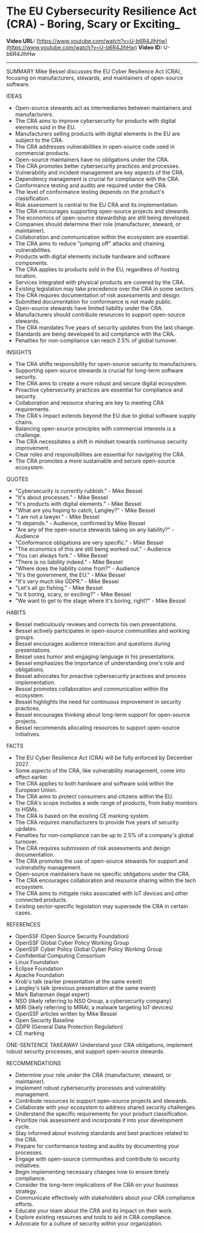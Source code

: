 # The EU Cybersecurity Resilience Act (CRA) - Boring, Scary or Exciting_

**Video URL:** [https://www.youtube.com/watch?v=U-b6R4JlhHw](https://www.youtube.com/watch?v=U-b6R4JlhHw)
**Video ID:** U-b6R4JlhHw

---

SUMMARY
Mike Bessel discusses the EU Cyber Resilience Act (CRA), focusing on manufacturers, stewards, and maintainers of open-source software.

IDEAS
* Open-source stewards act as intermediaries between maintainers and manufacturers.
* The CRA aims to improve cybersecurity for products with digital elements sold in the EU.
* Manufacturers selling products with digital elements in the EU are subject to the CRA.
* The CRA addresses vulnerabilities in open-source code used in commercial products.
* Open-source maintainers have no obligations under the CRA.
* The CRA promotes better cybersecurity practices and processes.
* Vulnerability and incident management are key aspects of the CRA.
* Dependency management is crucial for compliance with the CRA.
* Conformance testing and audits are required under the CRA.
* The level of conformance testing depends on the product's classification.
* Risk assessment is central to the EU CRA and its implementation.
* The CRA encourages supporting open-source projects and stewards.
* The economics of open-source stewardship are still being developed.
* Companies should determine their role (manufacturer, steward, or maintainer).
* Collaboration and communication within the ecosystem are essential.
* The CRA aims to reduce "jumping off" attacks and chaining vulnerabilities.
* Products with digital elements include hardware and software components.
* The CRA applies to products sold in the EU, regardless of hosting location.
* Services integrated with physical products are covered by the CRA.
* Existing legislation may take precedence over the CRA in some sectors.
* The CRA requires documentation of risk assessments and design.
* Submitted documentation for conformance is not made public.
* Open-source stewards have limited liability under the CRA.
* Manufacturers should contribute resources to support open-source stewards.
* The CRA mandates five years of security updates from the last change.
* Standards are being developed to aid compliance with the CRA.
* Penalties for non-compliance can reach 2.5% of global turnover.

INSIGHTS
* The CRA shifts responsibility for open-source security to manufacturers.
* Supporting open-source stewards is crucial for long-term software security.
* The CRA aims to create a more robust and secure digital ecosystem.
* Proactive cybersecurity practices are essential for compliance and security.
* Collaboration and resource sharing are key to meeting CRA requirements.
* The CRA's impact extends beyond the EU due to global software supply chains.
* Balancing open-source principles with commercial interests is a challenge.
* The CRA necessitates a shift in mindset towards continuous security improvement.
* Clear roles and responsibilities are essential for navigating the CRA.
* The CRA promotes a more sustainable and secure open-source ecosystem.

QUOTES
* "Cybersecurity is currently rubbish." - Mike Bessel
* "It's about processes." - Mike Bessel
* "It's products with digital elements." - Mike Bessel
* "What are you hoping to catch, Langley?" - Mike Bessel
* "I am not a lawyer." - Mike Bessel
* "It depends." - Audience, confirmed by Mike Bessel
* "Are any of the open-source stewards taking on any liability?" - Audience
* "Conformance obligations are very specific." - Mike Bessel
* "The economics of this are still being worked out." - Audience
* "You can always fork." - Mike Bessel
* "There is no liability indeed." - Mike Bessel
* "Where does the liability come from?" - Audience
* "It's the government, the EU." - Mike Bessel
* "It's very much like GDPR." - Mike Bessel
* "Let's all go fishing." - Mike Bessel
* "Is it boring, scary, or exciting?" - Mike Bessel
* "We want to get to the stage where it's boring, right?" - Mike Bessel

HABITS
* Bessel meticulously reviews and corrects his own presentations.
* Bessel actively participates in open-source communities and working groups.
* Bessel encourages audience interaction and questions during presentations.
* Bessel uses humor and engaging language in his presentations.
* Bessel emphasizes the importance of understanding one's role and obligations.
* Bessel advocates for proactive cybersecurity practices and process implementation.
* Bessel promotes collaboration and communication within the ecosystem.
* Bessel highlights the need for continuous improvement in security practices.
* Bessel encourages thinking about long-term support for open-source projects.
* Bessel recommends allocating resources to support open-source initiatives.

FACTS
* The EU Cyber Resilience Act (CRA) will be fully enforced by December 2027.
* Some aspects of the CRA, like vulnerability management, come into effect earlier.
* The CRA applies to both hardware and software sold within the European Union.
* The CRA aims to protect consumers and citizens within the EU.
* The CRA's scope includes a wide range of products, from baby monitors to HSMs.
* The CRA is based on the existing CE marking system.
* The CRA requires manufacturers to provide five years of security updates.
* Penalties for non-compliance can be up to 2.5% of a company's global turnover.
* The CRA requires submission of risk assessments and design documentation.
* The CRA promotes the use of open-source stewards for support and vulnerability management.
* Open-source maintainers have no specific obligations under the CRA.
* The CRA encourages collaboration and resource sharing within the tech ecosystem.
* The CRA aims to mitigate risks associated with IoT devices and other connected products.
* Existing sector-specific legislation may supersede the CRA in certain cases.

REFERENCES
* OpenSSF (Open Source Security Foundation)
* OpenSSF Global Cyber Policy Working Group
* OpenSSF Cyber Policy Global Cyber Policy Working Group
* Confidential Computing Consortium
* Linux Foundation
* Eclipse Foundation
* Apache Foundation
* Krob's talk (earlier presentation at the same event)
* Langley's talk (previous presentation at the same event)
* Mark Bahannan (legal expert)
* NSO (likely referring to NSO Group, a cybersecurity company)
* MIRI (likely referring to MIRAI, a malware targeting IoT devices)
* OpenSSF articles written by Mike Bessel
* Open Security Baseline
* GDPR (General Data Protection Regulation)
* CE marking

ONE-SENTENCE TAKEAWAY
Understand your CRA obligations, implement robust security processes, and support open-source stewards.

RECOMMENDATIONS
* Determine your role under the CRA (manufacturer, steward, or maintainer).
* Implement robust cybersecurity processes and vulnerability management.
* Contribute resources to support open-source projects and stewards.
* Collaborate with your ecosystem to address shared security challenges.
* Understand the specific requirements for your product classification.
* Prioritize risk assessment and incorporate it into your development cycle.
* Stay informed about evolving standards and best practices related to the CRA.
* Prepare for conformance testing and audits by documenting your processes.
* Engage with open-source communities and contribute to security initiatives.
* Begin implementing necessary changes now to ensure timely compliance.
* Consider the long-term implications of the CRA on your business strategy.
* Communicate effectively with stakeholders about your CRA compliance efforts.
* Educate your team about the CRA and its impact on their work.
* Explore existing resources and tools to aid in CRA compliance.
* Advocate for a culture of security within your organization.
